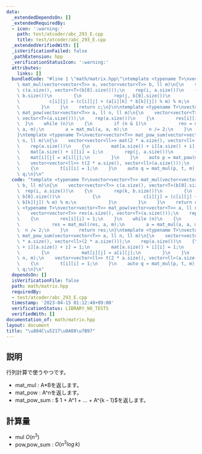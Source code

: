 ```yaml
---
data:
  _extendedDependsOn: []
  _extendedRequiredBy:
  - icon: ':warning:'
    path: test/atcoder/abc_293_E.cpp
    title: test/atcoder/abc_293_E.cpp
  _extendedVerifiedWith: []
  _isVerificationFailed: false
  _pathExtension: hpp
  _verificationStatusIcon: ':warning:'
  attributes:
    links: []
  bundledCode: "#line 1 \"math/matrix.hpp\"\ntemplate <typename T>\nvector<vector<T>>\
    \ mat_mul(vector<vector<T>> a, vector<vector<T>> b, ll m)\n{\n    vector<vector<T>>\
    \ c(a.size(), vector<T>(b[0].size()));\n    rep(i, a.size())\n    {\n        rep(k,\
    \ b.size())\n        {\n            rep(j, b[0].size())\n            {\n     \
    \           c[i][j] = (c[i][j] + (a[i][k] * b[k][j]) % m) % m;\n            }\n\
    \        }\n    }\n    return c;\n}\n\ntemplate <typename T>\nvector<vector<T>>\
    \ mat_pow(vector<vector<T>> a, ll n, ll m)\n{\n    vector<vector<T>> res(a.size(),\
    \ vector<T>(a.size()));\n    rep(a.size())\n    {\n        res[i][i] = 1;\n  \
    \  }\n    while (n)\n    {\n        if (n & 1)\n            res = mat_mul(res,\
    \ a, m);\n        a = mat_mul(a, a, m);\n        n /= 2;\n    }\n    return res;\n\
    }\ntemplate <typename T>\nvector<vector<T>> mat_pow_sum(vector<vector<T>> a, ll\
    \ n, ll m)\n{\n    vector<vector<ll>> mat(2 * a.size(), vector<ll>(2 * a.size()));\n\
    \    rep(a.size())\n    {\n        mat[a.size() + i][a.size() + i] = 1;\n    \
    \    mat[a.size() + i][i] = 1;\n        rep(j, a.size())\n        {\n        \
    \    mat[i][j] = a[i][j];\n        }\n    }\n    auto p = mat_pow(mat, n, m);\n\
    \    vector<vector<ll>> t(2 * a.size(), vector<ll>(a.size()));\n    rep(a.size())\n\
    \    {\n        t[i][i] = 1;\n    }\n    auto q = mat_mul(p, t, m);\n    return\
    \ q;\n}\n"
  code: "template <typename T>\nvector<vector<T>> mat_mul(vector<vector<T>> a, vector<vector<T>>\
    \ b, ll m)\n{\n    vector<vector<T>> c(a.size(), vector<T>(b[0].size()));\n  \
    \  rep(i, a.size())\n    {\n        rep(k, b.size())\n        {\n            rep(j,\
    \ b[0].size())\n            {\n                c[i][j] = (c[i][j] + (a[i][k] *\
    \ b[k][j]) % m) % m;\n            }\n        }\n    }\n    return c;\n}\n\ntemplate\
    \ <typename T>\nvector<vector<T>> mat_pow(vector<vector<T>> a, ll n, ll m)\n{\n\
    \    vector<vector<T>> res(a.size(), vector<T>(a.size()));\n    rep(a.size())\n\
    \    {\n        res[i][i] = 1;\n    }\n    while (n)\n    {\n        if (n & 1)\n\
    \            res = mat_mul(res, a, m);\n        a = mat_mul(a, a, m);\n      \
    \  n /= 2;\n    }\n    return res;\n}\ntemplate <typename T>\nvector<vector<T>>\
    \ mat_pow_sum(vector<vector<T>> a, ll n, ll m)\n{\n    vector<vector<ll>> mat(2\
    \ * a.size(), vector<ll>(2 * a.size()));\n    rep(a.size())\n    {\n        mat[a.size()\
    \ + i][a.size() + i] = 1;\n        mat[a.size() + i][i] = 1;\n        rep(j, a.size())\n\
    \        {\n            mat[i][j] = a[i][j];\n        }\n    }\n    auto p = mat_pow(mat,\
    \ n, m);\n    vector<vector<ll>> t(2 * a.size(), vector<ll>(a.size()));\n    rep(a.size())\n\
    \    {\n        t[i][i] = 1;\n    }\n    auto q = mat_mul(p, t, m);\n    return\
    \ q;\n}\n"
  dependsOn: []
  isVerificationFile: false
  path: math/matrix.hpp
  requiredBy:
  - test/atcoder/abc_293_E.cpp
  timestamp: '2023-04-15 01:12:48+09:00'
  verificationStatus: LIBRARY_NO_TESTS
  verifiedWith: []
documentation_of: math/matrix.hpp
layout: document
title: "\u884C\u5217\u8A08\u7B97"
---
```


## 説明
行列計算で使うやつです。
- mat_mul : A*Bを返します。
- mat_pow : A^nを返します。
- mat_pow_sum : $ 1 + A^1 + ... + A^{k - 1}$を返します。
## 計算量
- mul $O(n^3)$
- pow,pow_sum : $O(n^3log \,k)$
